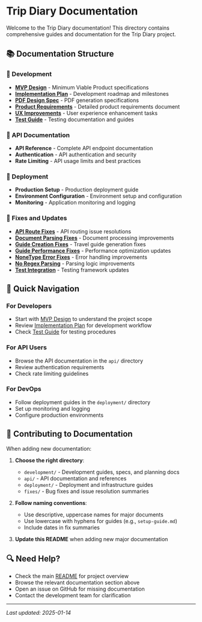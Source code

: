 # Trip Diary Documentation

Welcome to the Trip Diary documentation! This directory contains comprehensive guides and documentation for the Trip Diary project.

## 📚 Documentation Structure

### 🚀 Development
- **[MVP Design](development/MVP_DESIGN.md)** - Minimum Viable Product specifications
- **[Implementation Plan](development/IMPLEMENTATION_PLAN.md)** - Development roadmap and milestones
- **[PDF Design Spec](development/PDF_DESIGN_SPEC.md)** - PDF generation specifications
- **[Product Requirements](development/PRD.md)** - Detailed product requirements document
- **[UX Improvements](development/UX_IMPROVEMENT_TODO.md)** - User experience enhancement tasks
- **[Test Guide](development/TEST_TRIP_DOCUMENTS_GUIDE.md)** - Testing documentation and guides

### 🔧 API Documentation
- **API Reference** - Complete API endpoint documentation
- **Authentication** - API authentication and security
- **Rate Limiting** - API usage limits and best practices

### 🚀 Deployment
- **Production Setup** - Production deployment guide
- **Environment Configuration** - Environment setup and configuration
- **Monitoring** - Application monitoring and logging

### 🐛 Fixes and Updates
- **[API Route Fixes](fixes/API_ROUTE_FIX_SUMMARY.md)** - API routing issue resolutions
- **[Document Parsing Fixes](fixes/DOCUMENT_PARSING_FIX_SUMMARY.md)** - Document processing improvements
- **[Guide Creation Fixes](fixes/GUIDE_CREATION_FIX_SUMMARY.md)** - Travel guide generation fixes
- **[Guide Performance Fixes](fixes/GUIDE_PERFORMANCE_FIX_SUMMARY.md)** - Performance optimization updates
- **[NoneType Error Fixes](fixes/NONETYPE_ERROR_FIX_SUMMARY.md)** - Error handling improvements
- **[No Regex Parsing](fixes/NO_REGEX_PARSING_SUMMARY.md)** - Parsing logic improvements
- **[Test Integration](fixes/TEST_INTEGRATION_SUMMARY.md)** - Testing framework updates

## 🎯 Quick Navigation

### For Developers
- Start with [MVP Design](development/MVP_DESIGN.md) to understand the project scope
- Review [Implementation Plan](development/IMPLEMENTATION_PLAN.md) for development workflow
- Check [Test Guide](development/TEST_TRIP_DOCUMENTS_GUIDE.md) for testing procedures

### For API Users
- Browse the API documentation in the `api/` directory
- Review authentication requirements
- Check rate limiting guidelines

### For DevOps
- Follow deployment guides in the `deployment/` directory
- Set up monitoring and logging
- Configure production environments

## 📝 Contributing to Documentation

When adding new documentation:

1. **Choose the right directory**:
   - `development/` - Development guides, specs, and planning docs
   - `api/` - API documentation and references
   - `deployment/` - Deployment and infrastructure guides
   - `fixes/` - Bug fixes and issue resolution summaries

2. **Follow naming conventions**:
   - Use descriptive, uppercase names for major documents
   - Use lowercase with hyphens for guides (e.g., `setup-guide.md`)
   - Include dates in fix summaries

3. **Update this README** when adding new major documentation

## 🔍 Need Help?

- Check the main [README](../README.md) for project overview
- Browse the relevant documentation section above
- Open an issue on GitHub for missing documentation
- Contact the development team for clarification

---

*Last updated: 2025-01-14*
